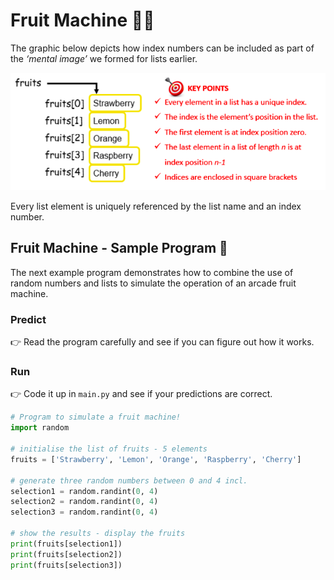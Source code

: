 # Fruit Machine 👨‍💻

The graphic below depicts how index numbers can be included as part of the *‘mental image’* we formed for lists earlier.

![image](image_2.png)

Every list element is uniquely referenced by the list name and an index number.

## Fruit Machine - Sample Program 🎰

The next example program demonstrates how to combine the use of random numbers and lists to simulate the operation of an arcade fruit machine.

### Predict
👉 Read the program carefully and see if you can figure out how it works.

### Run
👉 Code it up in `main.py` and see if your predictions are correct.

````py
# Program to simulate a fruit machine!
import random

# initialise the list of fruits - 5 elements
fruits = ['Strawberry', 'Lemon', 'Orange', 'Raspberry', 'Cherry']

# generate three random numbers between 0 and 4 incl.
selection1 = random.randint(0, 4)
selection2 = random.randint(0, 4)
selection3 = random.randint(0, 4)

# show the results - display the fruits
print(fruits[selection1])
print(fruits[selection2])
print(fruits[selection3])
````


